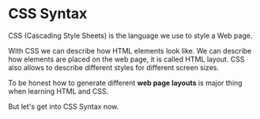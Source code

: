 # CSS Syntax

CSS (Cascading Style Sheets) is the language we use to style a Web page.

With CSS we can describe how HTML elements look like. We can describe how elements are placed on the web page, it is called HTML layout. CSS also allows to describe different styles for different screen sizes.

To be honest how to generate different **web page layouts** is major thing when learning HTML and CSS.

But let's get into CSS Syntax now.


